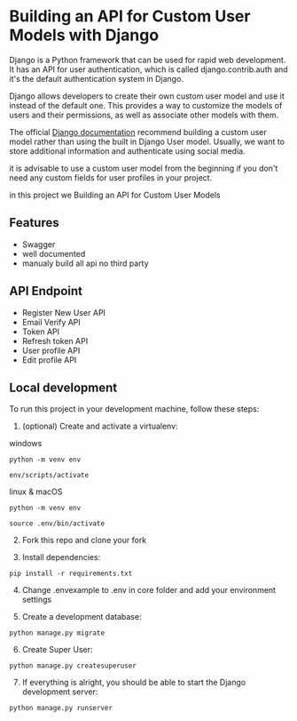 # Building an API for Custom User Models with Django

Django is a Python framework that can be used for rapid web development. It has an API for user authentication, which is called django.contrib.auth and it's the default authentication system in Django.

Django allows developers to create their own custom user model and use it instead of the default one. This provides a way to customize the models of users and their permissions, as well as associate other models with them.

The official [Django documentation](https://docs.djangoproject.com/en/4.1/topics/auth/customizing/) recommend building a custom user model rather than using the built in Django User model. Usually, we want to store additional information and authenticate using social media.

it is advisable to use a custom user model from the beginning if you don't need any custom fields for user profiles in your project.

in this project we Building an API for Custom User Models

## Features

* Swagger
* well documented
* manualy build all api no third party


## API Endpoint

* Register New User API
* Email Verify API
* Token API
* Refresh token API
* User profile API
* Edit profile API

## Local development
To run this project in your development machine, follow these steps:


1. (optional) Create and activate a virtualenv:

windows

```
python -m venv env

env/scripts/activate
```

linux & macOS

```
python -m venv env

source .env/bin/activate
```

2. Fork this repo and clone your fork

3. Install dependencies:

```
pip install -r requirements.txt
```

4. Change .envexample to .env in core folder and add your environment settings

5. Create a development database:

```
python manage.py migrate
```

6. Create Super User:

```
python manage.py createsuperuser
```

7. If everything is alright, you should be able to start the Django development server:

```
python manage.py runserver
```

